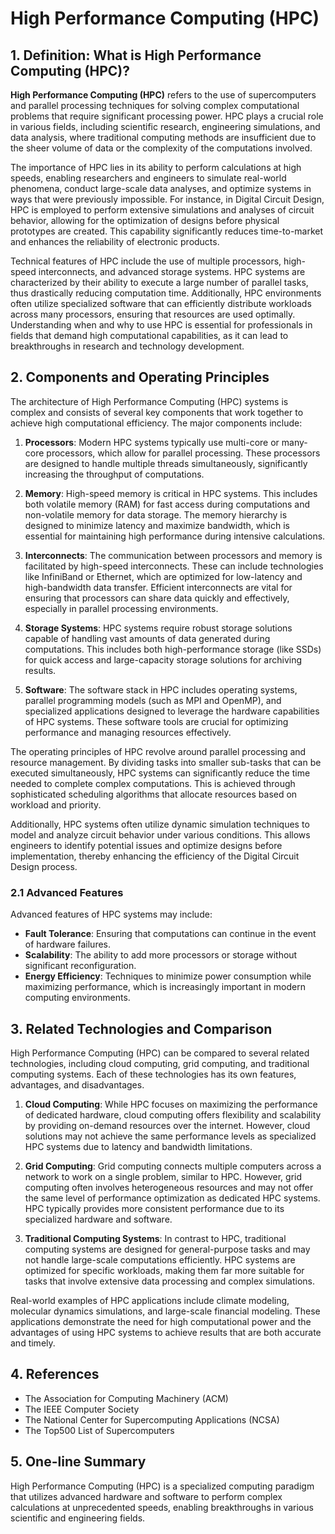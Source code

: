 # High Performance Computing (HPC)

## 1. Definition: What is **High Performance Computing (HPC)**?
**High Performance Computing (HPC)** refers to the use of supercomputers and parallel processing techniques for solving complex computational problems that require significant processing power. HPC plays a crucial role in various fields, including scientific research, engineering simulations, and data analysis, where traditional computing methods are insufficient due to the sheer volume of data or the complexity of the computations involved.

The importance of HPC lies in its ability to perform calculations at high speeds, enabling researchers and engineers to simulate real-world phenomena, conduct large-scale data analyses, and optimize systems in ways that were previously impossible. For instance, in Digital Circuit Design, HPC is employed to perform extensive simulations and analyses of circuit behavior, allowing for the optimization of designs before physical prototypes are created. This capability significantly reduces time-to-market and enhances the reliability of electronic products.

Technical features of HPC include the use of multiple processors, high-speed interconnects, and advanced storage systems. HPC systems are characterized by their ability to execute a large number of parallel tasks, thus drastically reducing computation time. Additionally, HPC environments often utilize specialized software that can efficiently distribute workloads across many processors, ensuring that resources are used optimally. Understanding when and why to use HPC is essential for professionals in fields that demand high computational capabilities, as it can lead to breakthroughs in research and technology development.

## 2. Components and Operating Principles
The architecture of High Performance Computing (HPC) systems is complex and consists of several key components that work together to achieve high computational efficiency. The major components include:

1. **Processors**: Modern HPC systems typically use multi-core or many-core processors, which allow for parallel processing. These processors are designed to handle multiple threads simultaneously, significantly increasing the throughput of computations.

2. **Memory**: High-speed memory is critical in HPC systems. This includes both volatile memory (RAM) for fast access during computations and non-volatile memory for data storage. The memory hierarchy is designed to minimize latency and maximize bandwidth, which is essential for maintaining high performance during intensive calculations.

3. **Interconnects**: The communication between processors and memory is facilitated by high-speed interconnects. These can include technologies like InfiniBand or Ethernet, which are optimized for low-latency and high-bandwidth data transfer. Efficient interconnects are vital for ensuring that processors can share data quickly and effectively, especially in parallel processing environments.

4. **Storage Systems**: HPC systems require robust storage solutions capable of handling vast amounts of data generated during computations. This includes both high-performance storage (like SSDs) for quick access and large-capacity storage solutions for archiving results.

5. **Software**: The software stack in HPC includes operating systems, parallel programming models (such as MPI and OpenMP), and specialized applications designed to leverage the hardware capabilities of HPC systems. These software tools are crucial for optimizing performance and managing resources effectively.

The operating principles of HPC revolve around parallel processing and resource management. By dividing tasks into smaller sub-tasks that can be executed simultaneously, HPC systems can significantly reduce the time needed to complete complex computations. This is achieved through sophisticated scheduling algorithms that allocate resources based on workload and priority.

Additionally, HPC systems often utilize dynamic simulation techniques to model and analyze circuit behavior under various conditions. This allows engineers to identify potential issues and optimize designs before implementation, thereby enhancing the efficiency of the Digital Circuit Design process.

### 2.1 Advanced Features
Advanced features of HPC systems may include:

- **Fault Tolerance**: Ensuring that computations can continue in the event of hardware failures.
- **Scalability**: The ability to add more processors or storage without significant reconfiguration.
- **Energy Efficiency**: Techniques to minimize power consumption while maximizing performance, which is increasingly important in modern computing environments.

## 3. Related Technologies and Comparison
High Performance Computing (HPC) can be compared to several related technologies, including cloud computing, grid computing, and traditional computing systems. Each of these technologies has its own features, advantages, and disadvantages.

1. **Cloud Computing**: While HPC focuses on maximizing the performance of dedicated hardware, cloud computing offers flexibility and scalability by providing on-demand resources over the internet. However, cloud solutions may not achieve the same performance levels as specialized HPC systems due to latency and bandwidth limitations.

2. **Grid Computing**: Grid computing connects multiple computers across a network to work on a single problem, similar to HPC. However, grid computing often involves heterogeneous resources and may not offer the same level of performance optimization as dedicated HPC systems. HPC typically provides more consistent performance due to its specialized hardware and software.

3. **Traditional Computing Systems**: In contrast to HPC, traditional computing systems are designed for general-purpose tasks and may not handle large-scale computations efficiently. HPC systems are optimized for specific workloads, making them far more suitable for tasks that involve extensive data processing and complex simulations.

Real-world examples of HPC applications include climate modeling, molecular dynamics simulations, and large-scale financial modeling. These applications demonstrate the need for high computational power and the advantages of using HPC systems to achieve results that are both accurate and timely.

## 4. References
- The Association for Computing Machinery (ACM)
- The IEEE Computer Society
- The National Center for Supercomputing Applications (NCSA)
- The Top500 List of Supercomputers

## 5. One-line Summary
High Performance Computing (HPC) is a specialized computing paradigm that utilizes advanced hardware and software to perform complex calculations at unprecedented speeds, enabling breakthroughs in various scientific and engineering fields.
